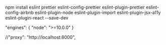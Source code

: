 npm install eslint prettier eslint-config-prettier eslint-plugin-prettier eslint-config-airbnb eslint-plugin-node eslint-plugin-import eslint-plugin-jsx-a11y eslint-plugin-react --save-dev

"engines": {
"node": ">=10.0.0"
}


//"proxy": "http://localhost:8000",
